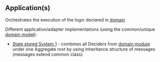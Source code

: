 ## Application(s)

Orchestrates the execution of the logic declared in [domain](../domain)

Different application/adapter implementations (using the common/unique [domain model](../domain)):

- [State stored System 1](state-stored-system1) - combines all Deciders from [domain module](../domain) under one Aggregate root by using inheritance structure of messages (messages extend common class)
